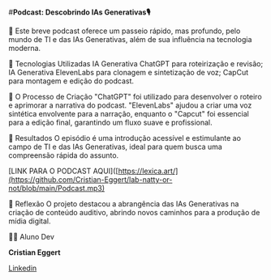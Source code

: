 #**Podcast: Descobrindo IAs Generativas🎙️**

📒 Este breve podcast oferece um passeio rápido, mas profundo, pelo mundo de TI e das IAs Generativas, além de sua influência na tecnologia moderna.

🤖 Tecnologias Utilizadas IA Generativa ChatGPT para roteirização e revisão; IA Generativa ElevenLabs para clonagem e sintetização de voz; CapCut para montagem e edição do podcast.

🧐 O Processo de Criação "ChatGPT" foi utilizado para desenvolver o roteiro e aprimorar a narrativa do podcast. "ElevenLabs" ajudou a criar uma voz sintética envolvente para a narração, enquanto o "Capcut" foi essencial para a edição final, garantindo um fluxo suave e profissional.

🚀 Resultados O episódio é uma introdução acessível e estimulante ao campo de TI e das IAs Generativas, ideal para quem busca uma compreensão rápida do assunto.

[LINK PARA O PODCAST AQUI]([https://lexica.art/](https://github.com/Cristian-Eggert/lab-natty-or-not/blob/main/Podcast.mp3)

💭 Reflexão O projeto destacou a abrangência das IAs Generativas na criação de conteúdo auditivo, abrindo novos caminhos para a produção de mídia digital.

👨‍💻 Aluno Dev

**Cristian Eggert**

[Linkedin](https://www.linkedin.com/in/cristian-eggert/)
